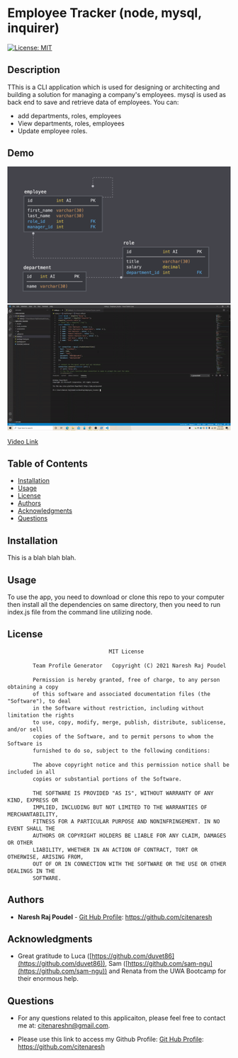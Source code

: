 # Employee Tracker (node, mysql, inquirer)

[![License: MIT](https://img.shields.io/badge/license-MIT-yellowgreen)](https://opensource.org/licenses/MIT)

## Description

TThis is a CLI application which is used for designing or architecting and building a solution for managing a company's employees. mysql is used as back end to save and retrieve data of employees.
You can:
 - add departments, roles, employees
 - View departments, roles, employees
 - Update employee roles.

## Demo

<img src="/assets/schema.png">

<img src="/assets/EmpTra_20.gif">

[Video Link](https://drive.google.com/file/d/1kX7gjq9MfXJKr8o0AEjWRauG5npRO9aT/view?usp=sharing)


## Table of Contents

-   [Installation](#installation)
-   [Usage](#usage)
-   [License](#license)
-   [Authors](#Authors)
-   [Acknowledgments](#Acknowledgments)
-   [Questions](#questions)

## Installation

This is a blah blah blah.

## Usage

To use the app, you need to download or clone this repo to your computer then install all the dependencies on same directory, then you need to run index.js file from the command line utilizing node.


## License

    								MIT License

    		Team Profile Generator   Copyright (C) 2021 Naresh Raj Poudel

    		Permission is hereby granted, free of charge, to any person obtaining a copy
    		of this software and associated documentation files (the "Software"), to deal
    		in the Software without restriction, including without limitation the rights
    		to use, copy, modify, merge, publish, distribute, sublicense, and/or sell
    		copies of the Software, and to permit persons to whom the Software is
    		furnished to do so, subject to the following conditions:

    		The above copyright notice and this permission notice shall be included in all
    		copies or substantial portions of the Software.

    		THE SOFTWARE IS PROVIDED "AS IS", WITHOUT WARRANTY OF ANY KIND, EXPRESS OR
    		IMPLIED, INCLUDING BUT NOT LIMITED TO THE WARRANTIES OF MERCHANTABILITY,
    		FITNESS FOR A PARTICULAR PURPOSE AND NONINFRINGEMENT. IN NO EVENT SHALL THE
    		AUTHORS OR COPYRIGHT HOLDERS BE LIABLE FOR ANY CLAIM, DAMAGES OR OTHER
    		LIABILITY, WHETHER IN AN ACTION OF CONTRACT, TORT OR OTHERWISE, ARISING FROM,
    		OUT OF OR IN CONNECTION WITH THE SOFTWARE OR THE USE OR OTHER DEALINGS IN THE
    		SOFTWARE.



## Authors

* **Naresh Raj Poudel** - [Git Hub Profile](https://github.com/citenaresh): https://github.com/citenaresh

## Acknowledgments

* Great gratitude to Luca ([https://github.com/duvet86](https://github.com/duvet86)), Sam ([https://github.com/sam-ngu](https://github.com/sam-ngu)) and Renata from the UWA Bootcamp for their enormous help.

## Questions

-   For any questions related to this applicaiton, please feel free to contact me at: citenareshn@gmail.com.

-   Please use this link to access my Github Profile: [Git Hub Profile](https://github.com/citenaresh): https://github.com/citenaresh
